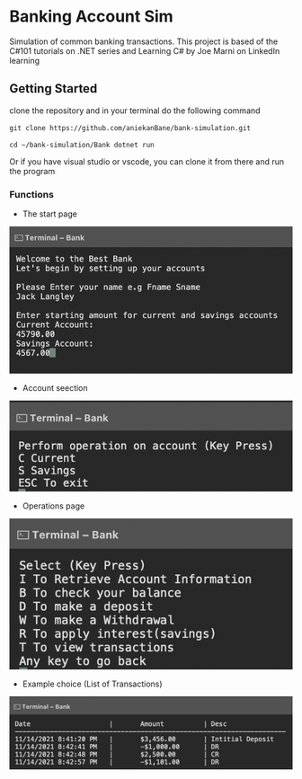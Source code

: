 # Banking Account Sim
Simulation of common banking transactions.
This project is based of the C#101 tutorials on .NET series and Learning C# by Joe Marni on LinkedIn learning

## Getting Started
clone the repository and in your terminal do the following command

```
git clone https://github.com/aniekanBane/bank-simulation.git
```
```
cd ~/bank-simulation/Bank dotnet run
```
Or if you have visual studio or vscode, you can clone it from there and run the program

### Functions
- The start page

![startpage](https://github.com/aniekanBane/bank-simulation/blob/master/Bank/Images/start.png)

- Account seection

![accounts](https://github.com/aniekanBane/bank-simulation/blob/master/Bank/Images/accounts.png)

- Operations page

![selection](https://github.com/aniekanBane/bank-simulation/blob/master/Bank/Images/selection.png)

- Example choice (List of Transactions)

![transcastions](https://github.com/aniekanBane/bank-simulation/blob/master/Bank/Images/transactions.png)
